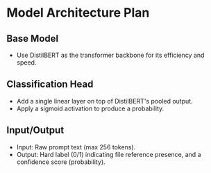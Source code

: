 # Model Architecture Plan

## Base Model
- Use DistilBERT as the transformer backbone for its efficiency and speed.

## Classification Head
- Add a single linear layer on top of DistilBERT's pooled output.
- Apply a sigmoid activation to produce a probability.

## Input/Output
- Input: Raw prompt text (max 256 tokens).
- Output: Hard label (0/1) indicating file reference presence, and a confidence score (probability). 